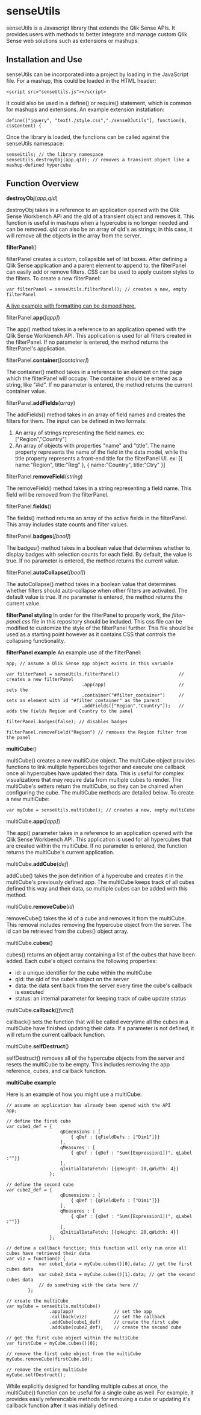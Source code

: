senseUtils
=========

senseUtils is a Javascript library that extends the Qlik Sense APIs. It provides users with methods to better integrate and manage custom Qlik Sense web solutions such as extensions or mashups.

Installation and Use
------------
senseUtils can be incorporated into a project by loading in the JavaScript file. For a mashup, this could be loaded in the HTML header:

```
<script src="senseUtils.js"></script>
```
It could also be used in a define() or require() statement, which is common for mashups and extensions. An example extension instatiation:
```
define(["jquery", "text!./style.css","./senseD3utils"], function($, cssContent) {
```

Once the library is loaded, the functions can be called against the senseUtils namespace:
```
senseUtils; // the library namespace
senseUtils.destroyObj(app,qId); // removes a transient object like a mashup-defined hypercube
```

Function Overview
--
**destroyObj**(_app,qId_)

destroyObj takes in a reference to an application opened with the Qlik Sense Workbench API and the qId of a transient object and removes it. This function is useful in mashups when a hypercube is no longer needed and can be removed. _qId_ can also be an array of qId's as strings; in this case, it will remove all the objects in the array from the server.

**filterPanel**()

filterPanel creates a custom, collapsible set of list boxes. After defining a Qlik Sense application and a parent element to append to, the filterPanel can easily add or remove filters. CSS can be used to apply custom styles to the filters. To create a new filterPanel:

```
var filterPanel = senseUtils.filterPanel(); // creates a new, empty filterPanel
```

[A live example with formatting can be demoed here.](http://sense.axisgroup.com/extensions/filterpanel/filterpanel.html)

filterPanel.**app**(_[app]_)

The app() method takes in a reference to an application opened with the Qlik Sense Workbench API. This application is used for all filters created in the filterPanel. If no parameter is entered, the method returns the filterPanel's application.

filterPanel.**container**(_[container]_)

The container() method takes in a reference to an element on the page which the filterPanel will occupy. The container should be entered as a string, like "#id". If no parameter is entered, the method returns the current container value.

filterPanel.**addFields**(_array_)

The addFields() method takes in an array of field names and creates the filters for them. The input can be defined in two formats:
1) An array of strings representing the field names. ex: ["Region","Country"]
2) An array of objects with properties "name" and "title". The name property represents the name of the field in the data model, while the title property represents a front-end title for the filterPanel UI. ex: [{ name:"Region", title:"Reg" }, { name:"Country", title:"Ctry" }]

filterPanel.**removeField**(_string_)

The removeField() method takes in a string representing a field name. This field will be removed from the filterPanel.

filterPanel.**fields**()

The fields() method returns an array of the active fields in the filterPanel. This array includes state counts and filter values.

filterPanel.**badges**(_[bool]_)

The badges() method takes in a boolean value that determines whether to display badges with selection counts for each field. By default, the value is true. If no parameter is entered, the method returns the current value.

filterPanel.**autoCollapse**(_[bool]_)

The autoCollapse() method takes in a boolean value that determines whether filters should auto-collapse when other filters are activated. The default value is true. If no parameter is entered, the method returns the current value.

**filterPanel styling**
In order for the filterPanel to properly work, the _filter-panel.css_ file in this repository should be included. This css file can be modified to customize the style of the filterPanel further. This file should be used as a starting point however as it contains CSS that controls the collapsing functionality.

**filterPanel example**
An example use of the filterPanel:
```
app; // assume a Qlik Sense app object exists in this variable

var filterPanel = senseUtils.filterPanel()                      // creates a new filterPanel
                            .app(app)                           // sets the 
                            .container("#filter_container")     // sets an element with id "#filter_container" as the parent
                            .addFields(["Region","Country"]);   // adds the fields Region and Country to the panel

filterPanel.badges(false); // disables badges

filterPanel.removeField("Region") // removes the Region filter from the panel
```

**multiCube**()

multiCube() creates a new multiCube object. The multiCube object provides functions to link multiple hypercubes together and execute one callback once all hypercubes have updated their data. This is useful for complex visualizations that may require data from multiple cubes to render. The multiCube's setters return the multiCube, so they can be chained when configuring the cube. The multiCube methods are detailed below. To create a new multiCube:
```
var myCube = senseUtils.multiCube(); // creates a new, empty multiCube
```

multiCube.**app**(_[app]_)

The app() parameter takes in a reference to an application opened with the Qlik Sense Workbench API. This application is used for all hypercubes that are created within the multiCube. If no parameter is entered, the function returns the multiCube's current application.

multiCube.**addCube**(_def_)

addCube() takes the json definition of a hypercube and creates it in the multiCube's previously defined app. The multiCube keeps track of all cubes defined this way and their data, so multiple cubes can be added with this method.

multiCube.**removeCube**(_id_)

removeCube() takes the id of a cube and removes it from the multiCube. This removal includes removing the hypercube object from the server. The id can be retrieved from the cubes() object array.

multiCube.**cubes**()

cubes() returns an object array containing a list of the cubes that have been added. Each cube's object contains the following properties:

- id: a unique identifier for the cube within the multiCube
- qId: the qId of the cube's object on the server
- data: the data sent back from the server every time the cube's callback is executed
- status: an internal parameter for keeping track of cube update status

multiCube.**callback**(_[func]_)

callback() sets the function that will be called everytime all the cubes in a multiCube have finished updating their data. If a parameter is not defined, it will return the current callback function.

multiCube.**selfDestruct**()

selfDestruct() removes all of the hypercube objects from the server and resets the multiCube to be empty. This includes removing the app reference, cubes, and callback function.

**multiCube example**

Here is an example of how you might use a multiCube:
```
// assume an application has already been opened with the API
app; 

// define the first cube
var cube1_def = {
        			qDimensions : [
        				{ qDef : {qFieldDefs : ["Dim1"]}}
        			], 
        			qMeasures : [
        				{ qDef : {qDef : "Sum([Expression1])", qLabel :""}}
        			],
        			qInitialDataFetch: [{qHeight: 20,qWidth: 4}]
        		};
        		
// define the second cube
var cube2_def = {
        			qDimensions : [
        				{ qDef : {qFieldDefs : ["Dim1"]}}
        			], 
        			qMeasures : [
        				{ qDef : {qDef : "Sum([Expression1])", qLabel :""}}
        			],
        			qInitialDataFetch: [{qHeight: 20,qWidth: 4}]
        		};
        		
// define a callback function; this function will only run once all cubes have retrieved their data
var viz = function() {
            var cube1_data = myCube.cubes()[0].data; // get the first cubes data
            var cube2_data = myCube.cubes()[1].data; // get the second cubes data
            // do something with the data here //
        };

// create the multiCube
var myCube = senseUtils.multiCube()
                .app(app)               // set the app
                .callback(viz)          // set the callback
                .addCube(cube1_def)     // create the first cube
                .addCube(cube2_def);    // create the second cube
                
// get the first cube object within the multiCube
var firstCube = myCube.cubes()[0];

// remove the first cube object from the multiCube
myCube.removeCube(firstCube.id);

// remove the entire multiCube
myCube.selfDestruct();
```
While explicitly designed for handling multiple cubes at once, the multiCube() function can be useful for a single cube as well. For example, it provides easily referencable methods for removing a cube or updating it's callback function after it was initially defined.